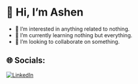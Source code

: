 # 👋 Hi, I’m Ashen
- 👀 I’m interested in anything related to nothing.
- 🌱 I’m currently learning nothing but everything.
- 💞️ I’m looking to collaborate on something.


## 🌐 Socials:
[![LinkedIn](https://img.shields.io/badge/LinkedIn-%230077B5.svg?logo=linkedin&logoColor=white)](https://linkedin.com/in/ravindusenruwan) 
